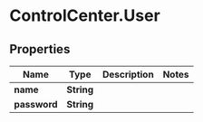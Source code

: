 # ControlCenter.User

## Properties

Name | Type | Description | Notes
------------ | ------------- | ------------- | -------------
**name** | **String** |  | 
**password** | **String** |  | 


